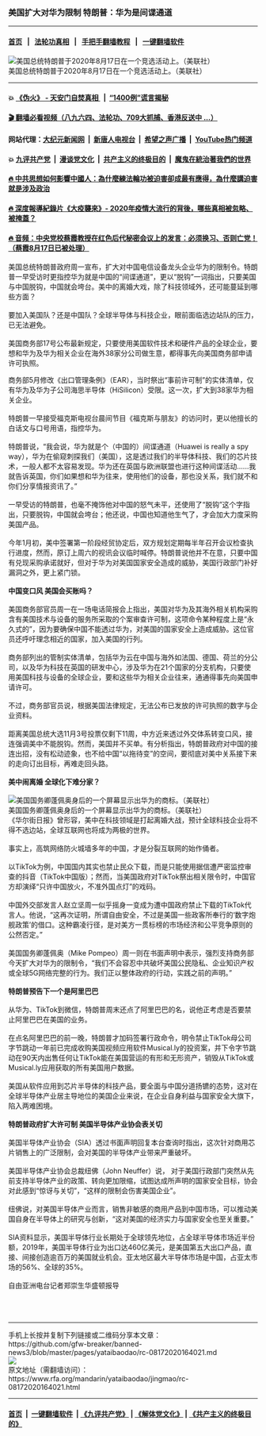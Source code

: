 ### 美国扩大对华为限制  特朗普：华为是间谍通道
------------------------

#### [首页](https://github.com/gfw-breaker/banned-news3/blob/master/README.md) &nbsp;&nbsp;|&nbsp;&nbsp; [法轮功真相](https://github.com/begood0513/basic/blob/master/README.md)  &nbsp;&nbsp;|&nbsp;&nbsp; [手把手翻墙教程](https://github.com/gfw-breaker/guides/wiki)  &nbsp;&nbsp;|&nbsp;&nbsp; [一键翻墙软件](https://github.com/gfw-breaker/nogfw/blob/master/README.md)  



<div id="headerimg">
 <img alt="美国总统特朗普于2020年8月17日在一个竞选活动上。（美联社）" src="https://www.rfa.org/mandarin/yataibaodao/jingmao/rc-08172020164021.html/AP_20230737454139.jpg/@@images/741ca63b-9c49-40a6-9759-1358aae27f28.jpeg" title="美国总统特朗普于2020年8月17日在一个竞选活动上。（美联社）"/>
 <div id="headerimgcontents">
  <div id="headerimgcaption">
   <span>
    美国总统特朗普于2020年8月17日在一个竞选活动上。（美联社）
   </span>
   <!-- zoomattribute -->
  </div>
  <!-- headerimgcaption -->
 </div>
 <!-- headerimagecontents -->
</div>

<hr/>


#### 💥 [《伪火》 - 天安门自焚真相 ](http://141.164.51.119:10000/videos/blog/weihuo.html)&nbsp; |&nbsp; [“1400例”谎言揭秘  ](http://141.164.51.119:10000/videos/blog/jiexi1400.html)

#### [ 🎬  翻墙必看视频（八九六四、法轮功、709大抓捕、香港反送中 ...）](https://github.com/gfw-breaker/links/blob/master/banned.md)

#### 网站代理：[大纪元新闻网](http://167.172.10.89:10080/gb/) &nbsp;|&nbsp; [新唐人电视台](http://167.172.10.89:8808/gb/) &nbsp;|&nbsp; [希望之声广播](http://167.172.10.89/radio.html) &nbsp;|&nbsp; [YouTube热门频道](http://158.247.203.241/youtube.html)

#### 💥 [九评共产党](http://141.164.51.119:10000/videos/res/jiuping/)&nbsp; |&nbsp; [漫谈党文化](http://141.164.51.119:10000/videos/res/mtdwh/)&nbsp; |&nbsp; [共产主义的终极目的](http://141.164.51.119:10000/videos/res/zjmd/)&nbsp; |&nbsp; [魔鬼在統治著我們的世界](http://141.164.51.119:10000/videos/res/TheSpecter/)  

#### [ 🔥  中共思想如何影響中國人：為什麼練法輪功被迫害卻成最有應得，為什麼講迫害就是涉及政治](http://141.164.51.119:10000/videos/news/truth01.html)

#### [ 🔥  深度報導紀錄片《大疫襲來》- 2020年疫情大流行的背後，哪些真相被忽略、被掩蓋？](http://141.164.51.119:10000/videos/news/../corona/index.html)

#### [ 🔥  音频：中央党校蔡霞教授在红色后代秘密会议上的发言：必须换习、否则亡党！（蔡霞8月17日已被处理）](http://141.164.51.119:10000/videos/news/caixia.html)

<div id="storytext">
 <div>
  <div class="slot_header">
  </div>
 </div>
 <p>
  美国总统特朗普政府周一宣布，扩大对中国电信设备龙头企业华为的限制令。特朗普一早受访时更指控华为就是中国的“间谍通道”，更以“脱钩”一词指出，只要美国与中国脱钩，中国就会垮台。美中的离婚大戏，除了科技领域外，还可能蔓延到哪些方面？
  <br/>
  <br/>
  要加入美国队？还是中国队？全球半导体与科技企业，眼前面临选边站队的压力，已无法避免。
  <br/>
  <br/>
  美国商务部17号公布最新规定，只要使用美国软件技术和硬件产品的全球企业，要想和华为及华为相关企业在海外38家分公司做生意，都得事先向美国商务部申请许可执照。
 </p>
 <div>
 </div>
 <div>
  商务部5月修改《出口管理条例》（EAR），当时祭出“事前许可制”的实体清单，仅有华为及华为子公司海思半导体（HiSilicon）受限。这一次，扩大到38家华为相关企业。
  <br/>
  <br/>
  特朗普一早接受福克斯电视台晨间节目《福克斯与朋友》的访问时，更以他擅长的白话文与口号用语，指控华为。
  <br/>
  <br/>
  特朗普说，“我会说，华为就是个（中国的）间谍通道（Huawei is really a spy way），华为在偷窥刺探我们（美国），这是透过我们的半导体科技、我们的芯片技术，一般人都不太容易发现。华为还在英国与欧洲联盟也进行这种间谍活动......我就告诉英国，你们如果想和华为往来，使用他们的设备，那也没关系，我们就不和你们分享情报资讯了。”
  <br/>
  <br/>
  一早受访的特朗普，也毫不掩饰他对中国的怒气未平，还使用了“脱钩”这个字指出，只要脱钩，中国就会垮台；他还说，中国也知道他生气了，才会加大力度采购美国产品。
  <br/>
  <br/>
  今年1月初，美中签署第一阶段经贸协定后，双方规划定期每半年召开会议检查执行进度，然而，原订上周六的视讯会议临时喊停。特朗普说他并不在意，只要中国有兑现采购承诺就好，但对于华为对美国国家安全造成的威胁，美国行政部门补好漏洞之外，更上紧门锁。
  <br/>
  <br/>
  <b>
   中国变口风 美国会买账吗？
  </b>
  <br/>
  <br/>
  美国商务部官员周一在一场电话简报会上指出，美国对华为及其海外相关机构采购含有美国技术与设备的服务所采取的个案审查许可制，这项命令某种程度上是“永久式的”，因为要确保中国不能透过华为，对美国的国家安全上造成威胁。这位官员还呼吁理念相近的国家，加入美国的行列。
  <br/>
  <br/>
  商务部列出的管制实体清单，包括华为云在中国与海外如法国、德国、荷兰的分公司，以及华为科技在英国的研发中心，涉及华为在21个国家的分支机构，只要使用美国科技与设备的全球企业，要和这些华为相关企业往来，通通得事先向美国申请许可。
  <br/>
  <br/>
  不过，商务部官员说，根据美国法律规定，无法公布已发放的许可执照的数字与企业资料。
  <br/>
  <br/>
  距离美国总统大选11月3号投票仅剩下11周，中方近来透过外交体系转变口风，接连强调美中不能脱钩。然而，美国并不买单。有分析指出，特朗普政府对中国的接连出招，没有松动迹象，也不给中国“以拖待变”的空间，要彻底对美中关系接下来的走向订出目标，再难走回头路。
  <br/>
  <br/>
  <b>
   美中闹离婚 全球化下难分家？
  </b>
 </div>
 <div>
  <b>
  </b>
  <br/>
  <div class="image-inline captioned" style="width:1844px;">
   <div style="width:1844px;">
    <img alt="美国国务卿蓬佩奥身后的一个屏幕显示出华为的商标。（美联社）" src="https://www.rfa.org/mandarin/yataibaodao/jingmao/rc-08172020164021.html/AP_20197556985955.jpg" title="美国国务卿蓬佩奥身后的一个屏幕显示出华为的商标。（美联社）"/>
   </div>
   <div class="image-caption">
    <span style="width:1844px;">
     美国国务卿蓬佩奥身后的一个屏幕显示出华为的商标。（美联社）
    </span>
    <span class="copyright">
    </span>
   </div>
  </div>
 </div>
 <div>
  《华尔街日报》曾形容，美中在科技领域是打起离婚大战，预计全球科技企业将不得不选边站，全球互联网也将成为两极的世界。
  <br/>
  <br/>
  事实上，高筑网络防火城墙多年的中国，才是分裂互联网的始作俑者。
  <br/>
  <br/>
  以TikTok为例，中国国内其实也禁止民众下载，而是只能使用据信遭严密监控审查的抖音（TikTok中国版）；然而，当美国政府对TikTok祭出相关限令时，中国官方却演绎“只许中国放火，不准外国点灯”的戏码。
  <br/>
  <br/>
  中国外交部发言人赵立坚周一似乎摇身一变成为遭中国政府禁止下载的TikTok代言人。他说，“这再次证明，所谓自由安全，不过是美国一些政客所奉行的‘数字炮舰政策’的借口。这种霸凌行径，是对美方一贯标榜的市场经济和公平竞争原则的公然否定。”
  <br/>
  <br/>
  美国国务卿蓬佩奥（Mike Pompeo）周一则在书面声明中表示，强烈支持商务部今天扩大对华为的限制令，“我们不会容忍中共破坏美国公民隐私、企业知识产权或全球5G网络完整的行为。我们正以整体政府的行动，实践之前的声明。”
  <br/>
  <br/>
  <b>
   特朗普预告下一个是阿里巴巴
  </b>
  <br/>
  <br/>
  从华为、TikTok到微信，特朗普周末还点了阿里巴巴的名，说他正考虑是否要禁止阿里巴巴在美国的业务。
  <br/>
  <br/>
  在点名阿里巴巴的前一晚，特朗普才加码签署行政命令，明令禁止TikTok母公司字节跳动一年前已完成收购美国视频应用软件Musical.ly的投资案，并下令字节跳动在90天内出售任何让TikTok能在美国营运的有形和无形资产，销毁从TikTok或Musical.ly应用获取的所有美国用户数据。
  <br/>
  <br/>
  美国从软件应用到芯片半导体的科技产品，要全面与中国分道扬镳的态势，这对在全球半导体产业居主导地位的美国企业来说，在企业自身利益与国家安全大旗下，陷入两难困境。
  <br/>
  <br/>
  <b>
   特朗普政府扩大许可制 美国半导体产业协会表关切
  </b>
  <br/>
  <br/>
  美国半导体产业协会（SIA）透过书面声明回复本台查询时指出，这次针对商用芯片销售上的广泛限制，会对美国的半导体产业带来严重破坏。
  <br/>
  <br/>
  美国半导体产业协会总裁纽佛（John Neuffer）说， 对于美国行政部门突然从先前支持半导体产业的政策、转向更加限缩，试图达成所声明的国家安全目标，协会对此感到“惊讶与关切”，“这样的限制会伤害美国企业”。
  <br/>
  <br/>
  纽佛说，对美国半导体产业而言，销售非敏感的商用产品到中国市场，可以推动美国自身在半导体上的研究与创新，“这对美国的经济实力与国家安全也至关重要。”
  <br/>
  <br/>
  SIA资料显示，美国半导体行业长期处于全球领先地位，占全球半导体市场近半份额，2019年，美国半导体行业为出口达460亿美元，是美国第五大出口产品，直接、间接创造逾百万的美国就业机会。亚太地区最大半导体市场是中国，占亚太市场的56%、全球的35%。
  <br/>
  <br/>
  自由亚洲电台记者郑崇生华盛顿报导
  <br/>
  <br/>
  <br/>
  <br/>
 </div>
</div>

<hr/>
手机上长按并复制下列链接或二维码分享本文章：<br/>
https://github.com/gfw-breaker/banned-news3/blob/master/pages/yataibaodao/rc-08172020164021.md <br/>
<a href='https://github.com/gfw-breaker/banned-news3/blob/master/pages/yataibaodao/rc-08172020164021.md'><img src='https://github.com/gfw-breaker/banned-news3/blob/master/pages/yataibaodao/rc-08172020164021.md.png'/></a> <br/>
原文地址（需翻墙访问）：https://www.rfa.org/mandarin/yataibaodao/jingmao/rc-08172020164021.html


------------------------
#### [首页](https://github.com/gfw-breaker/banned-news3/blob/master/README.md) &nbsp;|&nbsp; [一键翻墙软件](https://github.com/gfw-breaker/nogfw/blob/master/README.md) &nbsp;| [《九评共产党》](https://github.com/gfw-breaker/9ping.md/blob/master/README.md#九评之一评共产党是什么) | [《解体党文化》](https://github.com/gfw-breaker/jtdwh.md/blob/master/README.md) | [《共产主义的终极目的》](https://github.com/gfw-breaker/gczydzjmd.md/blob/master/README.md)


<img src='http://gfw-breaker.win/banned-news3/pages/yataibaodao/rc-08172020164021.md' width='0px' height='0px'/>